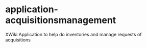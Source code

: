 # application-acquisitionsmanagement
XWiki Application to help do inventories and manage requests of acquisitions
